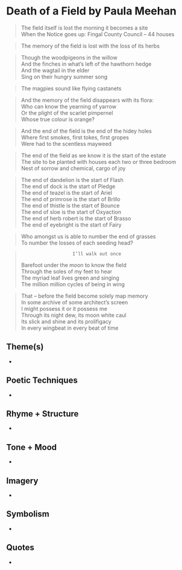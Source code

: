 # Death of a Field by Paula Meehan

> The field itself is lost the morning it becomes a site  
> When the Notice goes up: Fingal County Council – 44 houses  

> The memory of the field is lost with the loss of its herbs  

> Though the woodpigeons in the willow  
> And the finches in what’s left of the hawthorn hedge  
> And the wagtail in the elder  
> Sing on their hungry summer song  

> The magpies sound like flying castanets  

> And the memory of the field disappears with its flora:  
> Who can know the yearning of yarrow  
> Or the plight of the scarlet pimpernel  
> Whose true colour is orange?  

> And the end of the field is the end of the hidey holes  
> Where first smokes, first tokes, first gropes  
> Were had to the scentless mayweed  

> The end of the field as we know it is the start of the estate  
> The site to be planted with houses each two or three bedroom  
> Nest of sorrow and chemical, cargo of joy  

> The end of dandelion is the start of Flash  
> The end of dock is the start of Pledge  
> The end of teazel is the start of Ariel  
> The end of primrose is the start of Brillo  
> The end of thistle is the start of Bounce  
> The end of sloe is the start of Oxyaction  
> The end of herb robert is the start of Brasso  
> The end of eyebright is the start of Fairy  

> Who amongst us is able to number the end of grasses  
> To number the losses of each seeding head?  

>                        I’ll walk out once  
> Barefoot under the moon to know the field  
> Through the soles of my feet to hear  
> The myriad leaf lives green and singing  
> The million million cycles of being in wing  

> That – before the field become solely map memory  
> In some archive of some architect’s screen  
> I might possess it or it possess me  
> Through its night dew, its moon white caul  
> Its slick and shine and its prolifigacy  
> In every wingbeat in every beat of time   

## Theme(s)
- 

## Poetic Techniques
- 

## Rhyme + Structure
- 

## Tone + Mood
- 

## Imagery
- 

## Symbolism
- 

## Quotes
- 
